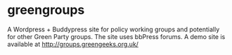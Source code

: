 # greengroups

A Wordpress + Buddypress site for policy working groups and potentially for other Green Party groups. The site uses bbPress forums. A demo site is available at http://groups.greengeeks.org.uk/
